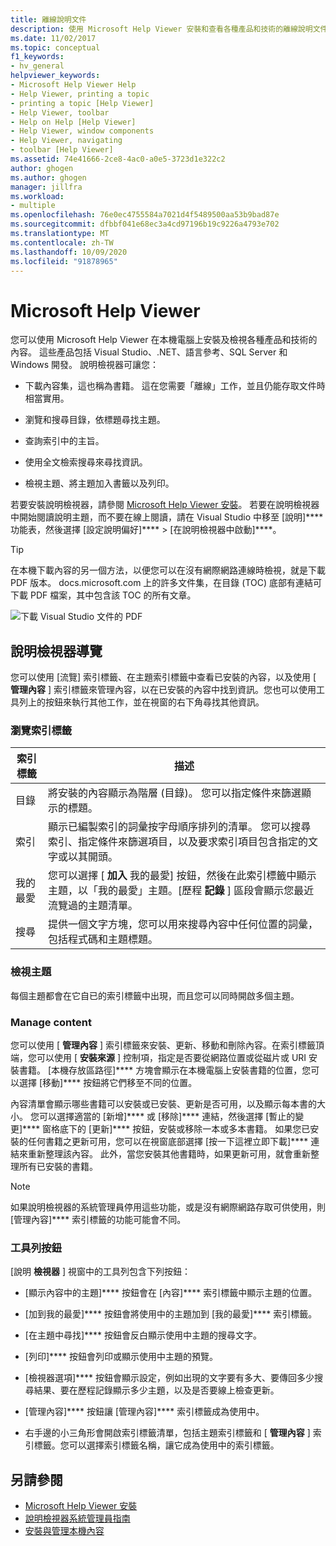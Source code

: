 ```yaml
---
title: 離線說明文件
description: 使用 Microsoft Help Viewer 安裝和查看各種產品和技術的離線說明文件，例如 Visual Studio 和 .NET。
ms.date: 11/02/2017
ms.topic: conceptual
f1_keywords:
- hv_general
helpviewer_keywords:
- Microsoft Help Viewer Help
- Help Viewer, printing a topic
- printing a topic [Help Viewer]
- Help Viewer, toolbar
- Help on Help [Help Viewer]
- Help Viewer, window components
- Help Viewer, navigating
- toolbar [Help Viewer]
ms.assetid: 74e41666-2ce8-4ac0-a0e5-3723d1e322c2
author: ghogen
ms.author: ghogen
manager: jillfra
ms.workload:
- multiple
ms.openlocfilehash: 76e0ec4755584a7021d4f5489500aa53b9bad87e
ms.sourcegitcommit: dfbbf041e68ec3a4cd97196b19c9226a4793e702
ms.translationtype: MT
ms.contentlocale: zh-TW
ms.lasthandoff: 10/09/2020
ms.locfileid: "91878965"
---
```

# <a name="microsoft-help-viewer"></a>Microsoft Help Viewer

您可以使用 Microsoft Help Viewer 在本機電腦上安裝及檢視各種產品和技術的內容。 這些產品包括 Visual Studio、.NET、語言參考、SQL Server 和 Windows 開發。 說明檢視器可讓您：

- 下載內容集，這也稱為書籍。 這在您需要「離線」工作，並且仍能存取文件時相當實用。

- 瀏覽和搜尋目錄，依標題尋找主題。

- 查詢索引中的主旨。

- 使用全文檢索搜尋來尋找資訊。

- 檢視主題、將主題加入書籤以及列印。

若要安裝說明檢視器，請參閱 [Microsoft Help Viewer 安裝](../help-viewer/installation.md)。 若要在說明檢視器中開始閱讀說明主題，而不要在線上閱讀，請在 Visual Studio 中移至 [說明]**** 功能表，然後選擇 [設定說明偏好]**** > [在說明檢視器中啟動]****。

> [!TIP]
> 在本機下載內容的另一個方法，以便您可以在沒有網際網路連線時檢視，就是下載 PDF 版本。 docs.microsoft.com 上的許多文件集，在目錄 (TOC) 底部有連結可下載 PDF 檔案，其中包含該 TOC 的所有文章。
>
> ![下載 Visual Studio 文件的 PDF](media/overview/download-pdf.png)

## <a name="help-viewer-tour"></a>說明檢視器導覽

您可以使用 [流覽] 索引標籤、在主題索引標籤中查看已安裝的內容，以及使用 [ **管理內容** ] 索引標籤來管理內容，以在已安裝的內容中找到資訊。您也可以使用工具列上的按鈕來執行其他工作，並在視窗的右下角尋找其他資訊。

### <a name="navigation-tabs"></a>瀏覽索引標籤

|索引標籤|描述|
|---|-----------|
|目錄|將安裝的內容顯示為階層 (目錄)。 您可以指定條件來篩選顯示的標題。|
|索引|顯示已編製索引的詞彙按字母順序排列的清單。 您可以搜尋索引、指定條件來篩選項目，以及要求索引項目包含指定的文字或以其開頭。|
|我的最愛|您可以選擇 [ **加入** 我的最愛] 按鈕，然後在此索引標籤中顯示主題，以「我的最愛」主題。[歷程 **記錄** ] 區段會顯示您最近流覽過的主題清單。|
|搜尋|提供一個文字方塊，您可以用來搜尋內容中任何位置的詞彙，包括程式碼和主題標題。|

### <a name="view-topics"></a>檢視主題

每個主題都會在它自已的索引標籤中出現，而且您可以同時開啟多個主題。

### <a name="manage-content"></a>Manage content

您可以使用 [ **管理內容** ] 索引標籤來安裝、更新、移動和刪除內容。在索引標籤頂端，您可以使用 [ **安裝來源** ] 控制項，指定是否要從網路位置或從磁片或 URI 安裝書籍。 [本機存放區路徑]**** 方塊會顯示在本機電腦上安裝書籍的位置，您可以選擇 [移動]**** 按鈕將它們移至不同的位置。

內容清單會顯示哪些書籍可以安裝或已安裝、更新是否可用，以及顯示每本書的大小。 您可以選擇適當的 [新增]**** 或 [移除]**** 連結，然後選擇 [暫止的變更]**** 窗格底下的 [更新]**** 按鈕，安裝或移除一本或多本書籍。 如果您已安裝的任何書籍之更新可用，您可以在視窗底部選擇 [按一下這裡立即下載]**** 連結來重新整理該內容。 此外，當您安裝其他書籍時，如果更新可用，就會重新整理所有已安裝的書籍。

> [!NOTE]
> 如果說明檢視器的系統管理員停用這些功能，或是沒有網際網路存取可供使用，則 [管理內容]**** 索引標籤的功能可能會不同。

### <a name="toolbar-buttons"></a>工具列按鈕

[說明 **檢視器** ] 視窗中的工具列包含下列按鈕：

- [顯示內容中的主題]**** 按鈕會在 [內容]**** 索引標籤中顯示主題的位置。

- [加到我的最愛]**** 按鈕會將使用中的主題加到 [我的最愛]**** 索引標籤。

- [在主題中尋找]**** 按鈕會反白顯示使用中主題的搜尋文字。

- [列印]**** 按鈕會列印或顯示使用中主題的預覽。

- [檢視器選項]**** 按鈕會顯示設定，例如出現的文字要有多大、要傳回多少搜尋結果、要在歷程記錄顯示多少主題，以及是否要線上檢查更新。

- [管理內容]**** 按鈕讓 [管理內容]**** 索引標籤成為使用中。

- 右手邊的小三角形會開啟索引標籤清單，包括主題索引標籤和 [ **管理內容** ] 索引標籤。您可以選擇索引標籤名稱，讓它成為使用中的索引標籤。

## <a name="see-also"></a>另請參閱

- [Microsoft Help Viewer 安裝](../help-viewer/installation.md)
- [說明檢視器系統管理員指南](../help-viewer/administrator-guide.md)
- [安裝與管理本機內容](../help-viewer/install-manage-local-content.md)
